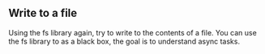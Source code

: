 ## Write to a file

Using the fs library again, try to write to the contents of a file.
You can use the fs library to as a black box, the goal is to understand async tasks.